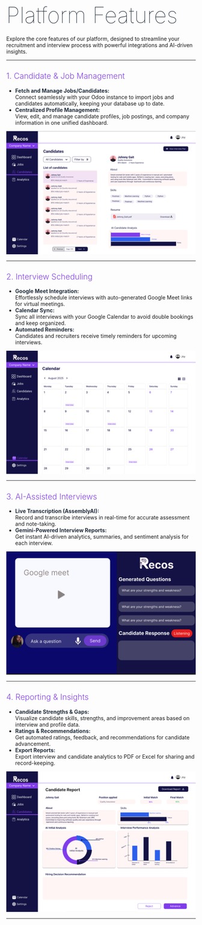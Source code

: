 # <span style="font-weight: 1; font-size: 2.1em; color: #232f3e">Platform Features</span>

Explore the core features of our platform, designed to streamline your recruitment and interview process with powerful integrations and AI-driven insights.

---

## <span style="font-weight: 300; color: #8645e8;">1. Candidate & Job Management</span>

- <span style="color: #232f3e;"><b>Fetch and Manage Jobs/Candidates:</b></span>  
  Connect seamlessly with your Odoo instance to import jobs and candidates automatically, keeping your database up to date.
- <span style="color: #232f3e;"><b>Centralized Profile Management:</b></span>  
  View, edit, and manage candidate profiles, job postings, and company information in one unified dashboard.

![Candidate & Job Management Screenshot](images/candidate.png)

---

## <span style="font-weight: 300; color: #8645e8;">2. Interview Scheduling</span>

- <span style="color: #232f3e;"><b>Google Meet Integration:</b></span>  
  Effortlessly schedule interviews with auto-generated Google Meet links for virtual meetings.
- <span style="color: #232f3e;"><b>Calendar Sync:</b></span>  
  Sync all interviews with your Google Calendar to avoid double bookings and keep organized.
- <span style="color: #232f3e;"><b>Automated Reminders:</b></span>  
  Candidates and recruiters receive timely reminders for upcoming interviews.

![Interview Scheduling Screenshot](images/interview.png)

---

## <span style="font-weight: 300; color: #8645e8;">3. AI-Assisted Interviews</span>

- <span style="color: #232f3e;"><b>Live Transcription (AssemblyAI):</b></span>  
  Record and transcribe interviews in real-time for accurate assessment and note-taking.
- <span style="color: #232f3e;"><b>Gemini-Powered Interview Reports:</b></span>  
  Get instant AI-driven analytics, summaries, and sentiment analysis for each interview.

![AI-Assisted Interview Screenshot](images/ai-interview.png)

---

## <span style="font-weight: 300; color: #8645e8;">4. Reporting & Insights</span>

- <span style="color: #232f3e;"><b>Candidate Strengths & Gaps:</b></span>  
  Visualize candidate skills, strengths, and improvement areas based on interview and profile data.
- <span style="color: #232f3e;"><b>Ratings & Recommendations:</b></span>  
  Get automated ratings, feedback, and recommendations for candidate advancement.
- <span style="color: #232f3e;"><b>Export Reports:</b></span>  
  Export interview and candidate analytics to PDF or Excel for sharing and record-keeping.

![Reporting & Insights Screenshot](images/report.png)

---

<style>
.api-block {
  background: #232f3e;
  border-radius: 10px;
  padding: 18px 18px 10px 18px;
  margin: 18px 0 24px 0;
  overflow-x: auto;
  font-size: 1.09em;
  font-family: 'Fira Mono', 'Consolas', 'monospace';
}
.api-dark {
  background: #232f3e !important;
  color: #fff !important;
  border-radius: 6px;
  padding: 12px 14px 8px 14px;
  margin: 0;
  font-size: 1em;
  font-family: 'Fira Mono', 'Consolas', 'monospace';
}
</style>